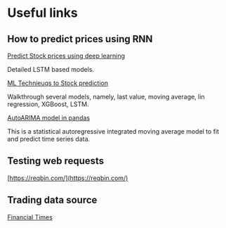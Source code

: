 # Useful links

## How to predict prices using RNN
[Predict Stock prices using deep learning](https://towardsdatascience.com/getting-rich-quick-with-machine-learning-and-stock-market-predictions-696802da94fe)

Detailed LSTM based models.

[ML Technieuqs to Stock prediction](https://towardsdatascience.com/machine-learning-techniques-applied-to-stock-price-prediction-6c1994da8001)

Walkthrough several models, namely, last value, moving average, lin regression, XGBoost, LSTM.

[AutoARIMA model in pandas](https://medium.com/swlh/how-does-machine-learning-perform-in-the-stock-market-33bf214b67cf)

This is a statistical autoregressive integrated moving average model to fit and predict time series data.

## Testing web requests
[https://reqbin.com/](https://reqbin.com/)

## Trading data source
[Financial Times](https://markets.ft.com/data/etfs/tearsheet/summary?s=VFEM:LSE:GBP)


